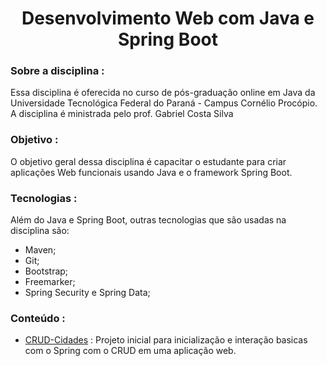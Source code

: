 <h1 align="center"> Desenvolvimento Web com Java e Spring Boot </h1>

### Sobre a disciplina :

Essa disciplina é oferecida no curso de pós-graduação online em Java da Universidade Tecnológica Federal do Paraná - Campus Cornélio Procópio.
</br>
A disciplina é ministrada pelo prof. Gabriel Costa Silva

### Objetivo :
O objetivo geral dessa disciplina é capacitar o estudante para criar aplicações Web funcionais usando Java e o framework Spring Boot.

### Tecnologias :
Além do Java e Spring Boot, outras tecnologias que são usadas na disciplina são:
  - Maven;
  - Git;
  - Bootstrap;
  - Freemarker;
  - Spring Security e Spring Data;

### Conteúdo :

- [CRUD-Cidades](https://github.com/GabryelBoeira/espec_java_javaWeb/tree/main/crud-cidade) : Projeto inicial para inicialização e interação basicas com o Spring com o CRUD em uma aplicação web.
